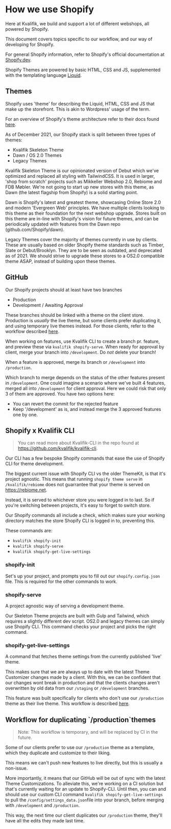 # How we use Shopify

Here at Kvalifik, we build and support a lot of different webshops, all powered by Shopify.

This document covers topics specific to our workflow, and our way of developing for Shopify.

For general Shopify information, refer to Shopify's official documentation at [Shopify.dev](https://shopify.dev/themes).

Shopify Themes are powered by basic HTML, CSS and JS, supplemented with the templating language [Liquid](https://shopify.dev/api/liquid).

## Themes

Shopify uses 'theme' for describing the Liquid, HTML, CSS and JS that make up the storefront. This is akin to Wordpress' usage of the term.

For an overview of Shopify's theme architecture refer to their docs found [here](https://shopify.dev/themes/architecture#directory-structure-and-component-types).

As of December 2021, our Shopify stack is split between three types of themes:

- Kvalifik Skeleton Theme
- Dawn / OS 2.0 Themes
- Legacy Themes

Kvalifik Skeleton Theme is our opinionated version of Debut which we've optimized and replaced all styling with TailwindCSS. It is used in larger, 'shop from scratch' projects such as Mikkeller Webshop 2.0, Rebiome and FDB Møbler. We're not going to start up new stores with this theme, as Dawn (the latest flagship from Shopify) is a solid starting point.

Dawn is Shopify's latest and greatest theme, showcasing Online Store 2.0 and modern 'Evergreen Web' principles. We have multiple clients looking to this theme as their foundation for the next webshop upgrade. Stores built on this theme are in-line with Shopify's vision for future themes, and can be periodically updated with features from the Dawn repo (github.com/Shopify/dawn).

Legacy Themes cover the majority of themes currently in use by clients. These are usually based on older Shopify theme standards such as Timber, Slate or Debut/Brooklyn. They are to be seen as outdated, and deprecated as of 2021. We should strive to upgrade these stores to a OS2.0 compatible theme ASAP, instead of building upon these themes.

## GitHub

Our Shopify projects should at least have two branches

- Production
- Development / Awaiting Approval

These branches should be linked with a theme on the client store. Production is _usually_ the live theme, but some clients prefer duplicating it, and using temporary live themes instead. For those clients, refer to the workflow described [here](#duplicate-theme-workflow).

When working on features, use Kvalifik CLI to create a branch pr. feature, and preview these via `kvalifik shopify-serve`. When ready for approval by client, merge your branch into `/development`. Do _not_ delete your branch!

When a feature is approved, merge its branch or `/development` into `/production`.

Which branch to merge depends on the status of the other features present in `/development`. One could imagine a scenario where we've built 4 features, merged all into `/development` for client approval. Here we could risk that only 3 of them are approved. You have two options here:

- You can revert the commit for the rejected feature
- Keep '/development' as is, and instead merge the 3 approved features one by one.

## Shopify x Kvalifik CLI

> You can read more about Kvalifik-CLI in the repo found at https://github.com/kvalifik/kvalifik-cli.

Our CLI has a few bespoke Shopify commands that ease the use of Shopify CLI for theme development.

The biggest current issue with Shopify CLI vs the older ThemeKit, is that it's project agnostic. This means that running `shopify theme serve` in `/kvalifik/rebiome` does not guarrantee that your theme is served on https://rebiome.net.

Instead, it is served to whichever store you were logged in to last. So if you're switching between projects, it's easy to forget to switch store.

Our Shopify commands all include a check, which makes sure your working directory matches the store Shopify CLI is logged in to, preventing this.

These commands are:

- `kvalifik shopify-init`
- `kvalifik shopify-serve`
- `kvalifik shopify-get-live-settings`

### shopify-init

Set's up your project, and prompts you to fill out our `shopify.config.json` file. This is required for the other commands to work.

### shopify-serve

A project agnostic way of serving a development theme.

Our Skeleton Theme projects are built with Gulp and Tailwind, which requires a slightly different dev script. OS2.0 and legacy themes can simply use Shopify CLI. This command checks your project and picks the right command.

### shopify-get-live-settings

A command that fetches theme settings from the currently published 'live' theme.

This makes sure that we are always up to date with the latest Theme Customizer changes made by a client. With this, we can be confident that our changes wont break in production and that the clients changes aren't overwritten by old data from our `/staging` or `/development` branches.

This feature was built specifically for clients who don't use our `/production` theme as their live theme. This workflow is described [here](#duplicate-theme-workflow).

<h2 id="duplicate-theme-workflow">Workflow for duplicating `/production`themes</h2>
<blockquote>
Note: This workflow is temporary, and will be replaced by CI in the future.
</blockquote>

Some of our clients prefer to use our `/production` theme as a template, which they duplicate and customize to their liking.

This means we can't push new features to live directly, but this is usually a non-issue.

More importantly, it means that our GitHub will be out of sync with the latest Theme Customizations. To alleviate this, we're working on a CI solution but that's currently waiting for an update to Shopify-CLI. Until then, you can and should use our custom CLI command `kvalifik shopify-get-live-settings` to pull the `/config/settings_data.json`file into your branch, before merging with `/development` and `/production`.

This way, the next time our client duplicates our `/production` theme, they'll have all the edits they made last time.
